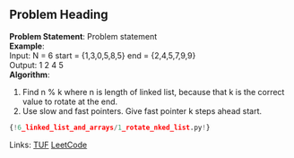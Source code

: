 ## Problem Heading

**Problem Statement**: Problem statement  
**Example**:  
Input:  N = 6  start = {1,3,0,5,8,5}  end =  {2,4,5,7,9,9}  
Output: 1 2 4 5  
**Algorithm**:  
1. Find n % k where n is length of linked list, because that k is the correct value to rotate at the end.  
2. Use slow and fast pointers. Give fast pointer k steps ahead start.  

```py
{!6_linked_list_and_arrays/1_rotate_nked_list.py!}
```

Links: [TUF](https://takeuforward.org/data-structure/rotate-a-linnnked-list/) [LeetCode](https://leetcode.com/problems/rotttate-list/)<br>
